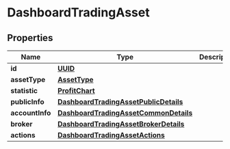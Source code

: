 # DashboardTradingAsset

## Properties
Name | Type | Description | Notes
------------ | ------------- | ------------- | -------------
**id** | [**UUID**](UUID.md) |  |  [optional]
**assetType** | [**AssetType**](AssetType.md) |  |  [optional]
**statistic** | [**ProfitChart**](ProfitChart.md) |  |  [optional]
**publicInfo** | [**DashboardTradingAssetPublicDetails**](DashboardTradingAssetPublicDetails.md) |  |  [optional]
**accountInfo** | [**DashboardTradingAssetCommonDetails**](DashboardTradingAssetCommonDetails.md) |  |  [optional]
**broker** | [**DashboardTradingAssetBrokerDetails**](DashboardTradingAssetBrokerDetails.md) |  |  [optional]
**actions** | [**DashboardTradingAssetActions**](DashboardTradingAssetActions.md) |  |  [optional]
